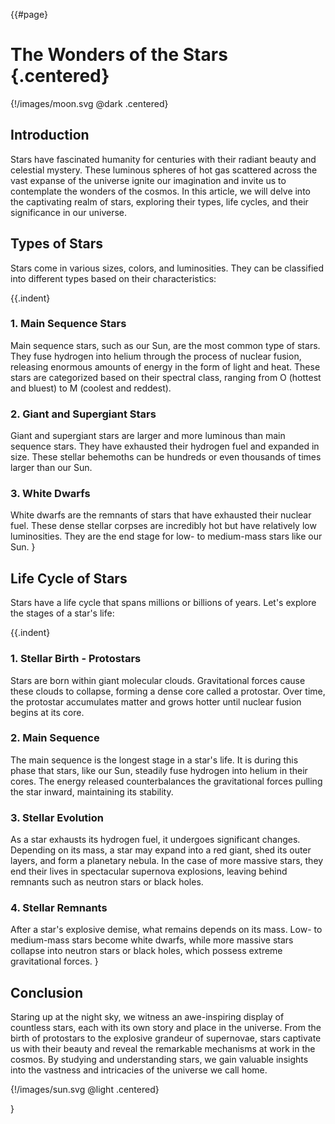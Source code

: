 {{#page}

# The Wonders of the Stars {.centered}

{!/images/moon.svg @dark .centered}

## Introduction
Stars have fascinated humanity for centuries with their radiant beauty and celestial mystery. These luminous spheres of hot gas scattered across the vast expanse of the universe ignite our imagination and invite us to contemplate the wonders of the cosmos. In this article, we will delve into the captivating realm of stars, exploring their types, life cycles, and their significance in our universe.

## Types of Stars
Stars come in various sizes, colors, and luminosities. They can be classified into different types based on their characteristics:

{{.indent}
### 1. Main Sequence Stars
Main sequence stars, such as our Sun, are the most common type of stars. They fuse hydrogen into helium through the process of nuclear fusion, releasing enormous amounts of energy in the form of light and heat. These stars are categorized based on their spectral class, ranging from O (hottest and bluest) to M (coolest and reddest).

### 2. Giant and Supergiant Stars
Giant and supergiant stars are larger and more luminous than main sequence stars. They have exhausted their hydrogen fuel and expanded in size. These stellar behemoths can be hundreds or even thousands of times larger than our Sun.

### 3. White Dwarfs
White dwarfs are the remnants of stars that have exhausted their nuclear fuel. These dense stellar corpses are incredibly hot but have relatively low luminosities. They are the end stage for low- to medium-mass stars like our Sun.
}

## Life Cycle of Stars
Stars have a life cycle that spans millions or billions of years. Let's explore the stages of a star's life:

{{.indent}
### 1. Stellar Birth - Protostars
Stars are born within giant molecular clouds. Gravitational forces cause these clouds to collapse, forming a dense core called a protostar. Over time, the protostar accumulates matter and grows hotter until nuclear fusion begins at its core.

### 2. Main Sequence
The main sequence is the longest stage in a star's life. It is during this phase that stars, like our Sun, steadily fuse hydrogen into helium in their cores. The energy released counterbalances the gravitational forces pulling the star inward, maintaining its stability.

### 3. Stellar Evolution
As a star exhausts its hydrogen fuel, it undergoes significant changes. Depending on its mass, a star may expand into a red giant, shed its outer layers, and form a planetary nebula. In the case of more massive stars, they end their lives in spectacular supernova explosions, leaving behind remnants such as neutron stars or black holes.

### 4. Stellar Remnants
After a star's explosive demise, what remains depends on its mass. Low- to medium-mass stars become white dwarfs, while more massive stars collapse into neutron stars or black holes, which possess extreme gravitational forces.
}

## Conclusion
Staring up at the night sky, we witness an awe-inspiring display of countless stars, each with its own story and place in the universe. From the birth of protostars to the explosive grandeur of supernovae, stars captivate us with their beauty and reveal the remarkable mechanisms at work in the cosmos. By studying and understanding stars, we gain valuable insights into the vastness and intricacies of the universe we call home.

{!/images/sun.svg @light .centered}

}

<style>
#page {
  padding: 0 20px;
  max-width: 680px;
  margin: 0 auto;
}
main {
  transition: background-color 0.5s, color 0.5s;
}
.dark {
  background-color: #333;
  color: #fff;
}
.light {
  background-color: #fff;
  color: #333;
}
</style>